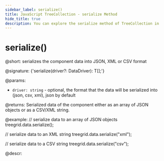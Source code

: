 ```yaml
---
sidebar_label: serialize()
title: JavaScript TreeCollection - serialize Method 
hide_title: true
description: You can explore the serialize method of TreeCollection in the documentation of the DHTMLX JavaScript UI library. Browse developer guides and API reference, try out code examples and live demos, and download a free 30-day evaluation version of DHTMLX Suite 7.
---
```

 
# serialize()

@short: serializes the component data into JSON, XML or CSV format

@signature: {'serialize(driver?: DataDriver): T[];'}

@params:
- `driver: string` - optional, the format that the data will be serialized into (json, csv, xml), json by default

@returns:
Serialized data of the component either as an array of JSON objects or as a CSV/XML string.

@example:
// serialize data to an array of JSON objects
treegrid.data.serialize();

// serialize data to an XML string
treegrid.data.serialize("xml");

// serialize data to a CSV string
treegrid.data.serialize("csv");

@descr:
